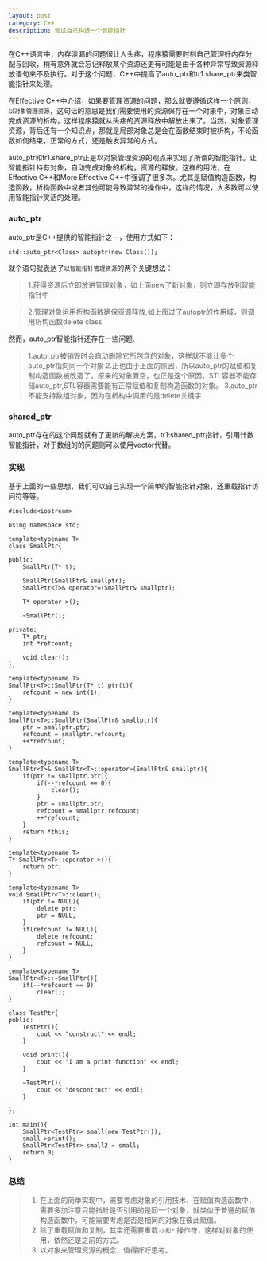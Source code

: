 ```yaml
---
layout: post
category: C++
description: 尝试自己构造一个智能指针
---
```


在C++语言中，内存泄漏的问题很让人头疼，程序猿需要时刻自己管理好内存分配与回收，稍有意外就会忘记释放某个资源还更有可能是由于各种异常导致资源释放语句来不及执行。对于这个问题，C++中提高了auto_ptr和tr1.share_ptr来类智能指针来处理。

在Effective C++中介绍，如果要管理资源的问题，那么就要遵循这样一个原则，`以对象管理资源`，这句话的意思是我们需要使用的资源保存在一个对象中，对象自动完成资源的析构，这样程序猿就从头疼的资源释放中解放出来了。当然，对象管理资源，背后还有一个知识点，那就是局部对象总是会在函数结束时被析构，不论函数如何结束，正常的方式，还是触发异常的方式。

auto_ptr和tr1.share_ptr正是以对象管理资源的观点来实现了所谓的智能指针。让智能指针持有对象，自动完成对象的析构，资源的释放。这样的用法，在Effective C++和More Effective C++中强调了很多次。尤其是赋值构造函数，构造函数，析构函数中或者其他可能导致异常的操作中，这样的情况，大多数可以使用智能指针灵活的处理。

### auto_ptr

auto_ptr是C++提供的智能指针之一，使用方式如下：

    std::auto_ptr<Class> autoptr(new Class()); 

就个语句就表达了`以智能指针管理资源`的两个关键想法：

> 1.获得资源后立即放进管理对象，如上面new了新对象，则立即存放到智能指针中

> 2.管理对象运用析构函数确保资源释放,如上面过了autoptr的作用域，则调用析构函数delete class 

然而，auto_ptr智能指针还存在一些问题.

> 1.auto_ptr被销毁时会自动删除它所包含的对象，这样就不能让多个auto_ptr指向同一个对象
> 2.正也由于上面的原因，所以auto_ptr的赋值和复制构造函数被改造了，原来的对象置空，也正是这个原因，STL容器不能存储auto_ptr,STL容器需要能有正常赋值和复制构造函数的对象。
> 3.auto_ptr不能支持数组对象，因为在析构中调用的是delete关键字

### shared_ptr

auto_ptr存在的这个问题就有了更新的解决方案，tr1:shared_ptr指针，引用计数智能指针，对于数组的的问题则可以使用vector代替。

### 实现

基于上面的一些思想，我们可以自己实现一个简单的智能指针对象，还重载指针访问符等等。


    #include<iostream>

    using namespace std;

    template<typename T>
    class SmallPtr{

    public:
        SmallPtr(T* t);

        SmallPtr(SmallPtr& smallptr);
        SmallPtr<T>& operator=(SmallPtr& smallptr);

        T* operator->();

        ~SmallPtr();

    private:
        T* ptr;
        int *refcount;

        void clear();
    };

    template<typename T>
    SmallPtr<T>::SmallPtr(T* t):ptr(t){
        refcount = new int(1);
    }

    template<typename T>
    SmallPtr<T>::SmallPtr(SmallPtr& smallptr){
        ptr = smallptr.ptr; 
        refcount = smallptr.refcount;
        ++*refcount;
    }

    template<typename T>
    SmallPtr<T>& SmallPtr<T>::operator=(SmallPtr& smallptr){
        if(ptr != smallptr.ptr){ 
            if(--*refcount == 0){
                clear();
            }
            ptr = smallptr.ptr; 
            refcount = smallptr.refcount; 
            ++*refcount;
        }
        return *this;
    }

    template<typename T>
    T* SmallPtr<T>::operator->(){
        return ptr;
    }

    template<typename T>
    void SmallPtr<T>::clear(){
        if(ptr != NULL){
            delete ptr;
            ptr = NULL;
        }
        if(refcount != NULL){
            delete refcount;
            refcount = NULL;
        }
    }

    template<typename T>
    SmallPtr<T>::~SmallPtr(){
        if(--*refcount == 0)
            clear();
    }

    class TestPtr{
    public:
        TestPtr(){
            cout << "construct" << endl;
        }

        void print(){
            cout << "I am a print function" << endl;
        }

        ~TestPtr(){
            cout << "descontruct" << endl;
        }

    };

    int main(){
        SmallPtr<TestPtr> small(new TestPtr());   
        small->print();
        SmallPtr<TestPtr> small2 = small;
        return 0;
    }

### 总结

> 1. 在上面的简单实现中，需要考虑对象的引用技术，在赋值构造函数中，需要多加注意只能指针是否引用的是同一个对象，就类似于普通的赋值构造函数中，可能需要考虑是否是相同的对象在彼此赋值。
> 2. 除了重载赋值和复制，其实还需要重载`->和*` 操作符，这样对对象的使用，依然还是之前的方式。
> 3. 以对象来管理资源的概念，值得好好思考。


